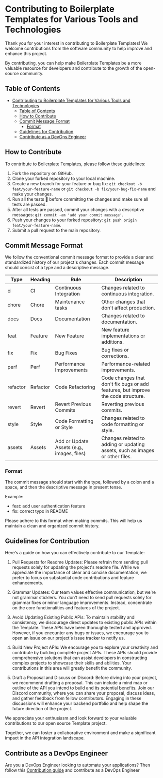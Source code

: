 # Contributing to Boilerplate Templates for Various Tools and Technologies

Thank you for your interest in contributing to Boilerplate Templates! We welcome contributions from the software community to help improve and enhance this project.

By contributing, you can help make Boilerplate Templates be a more valuable resource for developers and contribute to the growth of the open-source community.

## Table of Contents

- [Contributing to Boilerplate Templates for Various Tools and Technologies](#contributing-to-boilerplate-templates-for-various-tools-and-technologies)
  - [Table of Contents](#table-of-contents)
  - [How to Contribute ](#how-to-contribute-)
  - [Commit Message Format ](#commit-message-format-)
    - [Format](#format)
  - [Guidelines for Contribution ](#guidelines-for-contribution-)
  - [Contribute as a DevOps Engineer ](#contribute-as-a-devops-engineer-)

## How to Contribute <a name="how-to-contribute"></a>

To contribute to Boilerplate Templates, please follow these guidelines:

1. Fork the repository on GitHub.
2. Clone your forked repository to your local machine.
3. Create a new branch for your feature or bug fix: `git checkout -b feat/your-feature-name` or `git checkout -b fix/your-bug-fix-name` and make your changes.
4. Run all the tests 🧪 before committing the changes and make sure all tests are passed.
5. After all tests are passed, commit your changes with a descriptive messages: `git commit -am 'add your commit message'`.
6. Push your changes to your forked repository: `git push origin feat/your-feature-name`.
7. Submit a pull request to the main repository.

## Commit Message Format <a name="commit-message-format"></a>

We follow the conventional commit message format to provide a clear and standardized history of our project's changes. Each commit message should consist of a type and a descriptive message.

| Type     | Heading  | Rule                                       | Description                                                                       |
| -------- | -------- | ------------------------------------------ | --------------------------------------------------------------------------------- |
| ci       | CI       | Continuous Integration                     | Changes related to continuous integration.                                        |
| chore    | Chore    | Maintenance tasks                          | Other changes that don't affect production.                                       |
| docs     | Docs     | Documentation                              | Changes related to documentation.                                                 |
| feat     | Feature  | New Feature                                | New feature implementations or additions.                                         |
| fix      | Fix      | Bug Fixes                                  | Bug fixes or corrections.                                                         |
| perf     | Perf     | Performance Improvements                   | Performance-related improvements.                                                 |
| refactor | Refactor | Code Refactoring                           | Code changes that don't fix bugs or add features, but improve the code structure. |
| revert   | Revert   | Revert Previous Commits                    | Reverting previous commits.                                                       |
| style    | Style    | Code Formatting or Style                   | Changes related to code formatting or style.                                      |
| assets   | Assets   | Add or Update Assets (e.g., images, files) | Changes related to adding or updating assets, such as images or other files.      |

### Format

The commit message should start with the type, followed by a colon and a space, and then the descriptive message in present tense.

Example:

- feat: add user authentication feature
- fix: correct typo in README

Please adhere to this format when making commits. This will help us maintain a clean and organized commit history.

## Guidelines for Contribution <a name="contribution-guidelines"></a>

Here's a guide on how you can effectively contribute to our Template:

1. Pull Requests for Readme Updates: Please refrain from sending pull requests solely for updating the project's readme file. While we appreciate the importance of clear and concise documentation, we prefer to focus on substantial code contributions and feature enhancements.

2. Grammar Updates: Our team values effective communication, but we're not grammar sticklers. You don't need to send pull requests solely for grammar fixes or minor language improvements. Instead, concentrate on the core functionalities and features of the project.

3. Avoid Updating Existing Public APIs: To maintain stability and consistency, we discourage direct updates to existing public APIs within the Template. These APIs have been thoroughly tested and approved. However, if you encounter any bugs or issues, we encourage you to open an issue on our project's issue tracker to notify us.

4. Build New Project APIs: We encourage you to explore your creativity and contribute by building complete project APIs. These APIs should provide comprehensive solutions that can assist developers in constructing complex projects to showcase their skills and abilities. Your contributions in this area will greatly benefit the community.

5. Draft a Proposal and Discuss on Discord: Before diving into your project, we recommend drafting a proposal. This can include a mind map or outline of the API you intend to build and its potential benefits. Join our Discord community, where you can share your proposal, discuss ideas, and gather feedback from fellow contributors. Engaging in these discussions will enhance your backend portfolio and help shape the future direction of the project.

We appreciate your enthusiasm and look forward to your valuable contributions to our open source Template project.

Together, we can foster a collaborative environment and make a significant impact in the API integration landscape.

## Contribute as a DevOps Engineer <a name="DevOps Engineer"></a>

Are you a DevOps Engineer looking to automate your applications? Then follow this [Contribution guide](https://github.com/taibuharoub/boilerplates/blob/main/CONTRIBUTING.md) and contribute as a DevOps Engineer
